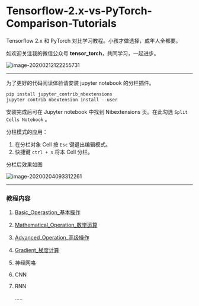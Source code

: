 # Tensorflow-2.x-vs-PyTorch-Comparison-Tutorials
Tensorflow 2.x 和 PyTorch 对比学习教程。小孩才做选择，成年人全都要。

如欢迎关注我的微信公众号 **tensor_torch**，共同学习，一起进步。

![image-20200212122255731](https://tva1.sinaimg.cn/large/0082zybpgy1gbtvy4ldqnj30760760tn.jpg)

-------

为了更好的代码阅读体验请安装 jupyter notebook 的分栏插件。

```python
pip install jupyter_contrib_nbextensions
jupyter contrib nbextension install --user
```

安装完成后可在 Jupyter notebook 中找到 Nibextensions 页。在此勾选 `Split Cells Notebook` 。

分栏模式的应用：

1. 在分栏对象 Cell 按 `Esc` 键退出编辑模式。
2. 快捷键 `ctrl + s` 将本 Cell 分栏。

分栏后效果如图

![image-20200204093312261](https://tva1.sinaimg.cn/large/006tNbRwgy1gbki39f6v4j30qa0eg0uj.jpg)

------

### 教程内容

1. [Basic_Operastion_基本操作](https://github.com/zht007/Tensorflow-2.x-vs-PyTorch-Comparison-Tutorials/tree/master/Basic_Operastion_基本操作)

2. [Mathematical_Operation_数学运算](https://github.com/zht007/Tensorflow-2.x-vs-PyTorch-Comparison-Tutorials/tree/master/Mathematical_Operation_数学运算)

3. [Advanced_Operation_高级操作](https://github.com/zht007/Tensorflow-2.x-vs-PyTorch-Comparison-Tutorials/tree/master/Advanced_Operation_高级操作)

4. [Gradient_梯度计算](https://github.com/zht007/Tensorflow-2.x-vs-PyTorch-Comparison-Tutorials/tree/master/Gradient_梯度计算)

5. 神经网咯

6. CNN 

7. RNN

   .....

